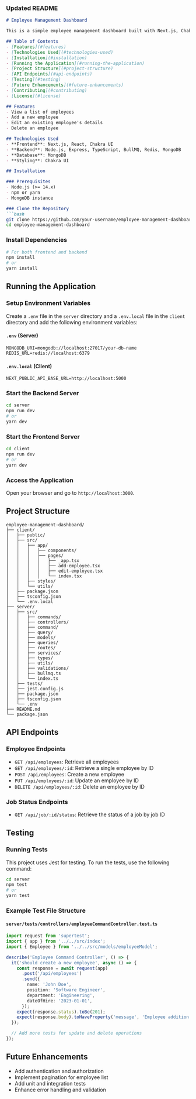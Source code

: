 
### Updated README

```markdown
# Employee Management Dashboard

This is a simple employee management dashboard built with Next.js, Chakra UI, and a Node.js backend with Express and MongoDB. The dashboard allows users to manage a list of employees, including adding, editing, and deleting employee records.

## Table of Contents
- [Features](#features)
- [Technologies Used](#technologies-used)
- [Installation](#installation)
- [Running the Application](#running-the-application)
- [Project Structure](#project-structure)
- [API Endpoints](#api-endpoints)
- [Testing](#testing)
- [Future Enhancements](#future-enhancements)
- [Contributing](#contributing)
- [License](#license)

## Features
- View a list of employees
- Add a new employee
- Edit an existing employee's details
- Delete an employee

## Technologies Used
- **Frontend**: Next.js, React, Chakra UI
- **Backend**: Node.js, Express, TypeScript, BullMQ, Redis, MongoDB
- **Database**: MongoDB
- **Styling**: Chakra UI

## Installation

### Prerequisites
- Node.js (>= 14.x)
- npm or yarn
- MongoDB instance

### Clone the Repository
```bash
git clone https://github.com/your-username/employee-management-dashboard.git
cd employee-management-dashboard
```

### Install Dependencies
```bash
# For both frontend and backend
npm install
# or
yarn install
```

## Running the Application

### Setup Environment Variables
Create a `.env` file in the `server` directory and a `.env.local` file in the `client` directory and add the following environment variables:

#### `.env` (Server)
```env
MONGODB_URI=mongodb://localhost:27017/your-db-name
REDIS_URL=redis://localhost:6379
```

#### `.env.local` (Client)
```env
NEXT_PUBLIC_API_BASE_URL=http://localhost:5000
```

### Start the Backend Server
```bash
cd server
npm run dev
# or
yarn dev
```

### Start the Frontend Server
```bash
cd client
npm run dev
# or
yarn dev
```

### Access the Application
Open your browser and go to `http://localhost:3000`.

## Project Structure

```plaintext
employee-management-dashboard/
├── client/
│   ├── public/
│   ├── src/
│   │   ├── app/
│   │   │   ├── components/
│   │   │   ├── pages/
│   │   │   │   ├── _app.tsx
│   │   │   │   ├── add-employee.tsx
│   │   │   │   ├── edit-employee.tsx
│   │   │   │   └── index.tsx
│   │   ├── styles/
│   │   └── utils/
│   ├── package.json
│   ├── tsconfig.json
│   └── .env.local
├── server/
│   ├── src/
│   │   ├── commands/
│   │   ├── controllers/
│   │   ├── command/
│   │   ├── query/
│   │   ├── models/
│   │   ├── queries/
│   │   ├── routes/
│   │   ├── services/
│   │   ├── types/
│   │   ├── utils/
│   │   ├── validations/
│   │   ├── bullmq.ts
│   │   └── index.ts
│   ├── tests/
│   ├── jest.config.js
│   ├── package.json
│   ├── tsconfig.json
│   └── .env
├── README.md
└── package.json
```

## API Endpoints

### Employee Endpoints
- `GET /api/employees`: Retrieve all employees
- `GET /api/employees/:id`: Retrieve a single employee by ID
- `POST /api/employees`: Create a new employee
- `PUT /api/employees/:id`: Update an employee by ID
- `DELETE /api/employees/:id`: Delete an employee by ID

### Job Status Endpoints
- `GET /api/job/:id/status`: Retrieve the status of a job by job ID

## Testing

### Running Tests
This project uses Jest for testing. To run the tests, use the following command:

```bash
cd server
npm test
# or
yarn test
```

### Example Test File Structure

#### `server/tests/controllers/employeeCommandController.test.ts`
```typescript
import request from 'supertest';
import { app } from '../../src/index';
import { Employee } from '../../src/models/employeeModel';

describe('Employee Command Controller', () => {
  it('should create a new employee', async () => {
    const response = await request(app)
      .post('/api/employees')
      .send({
        name: 'John Doe',
        position: 'Software Engineer',
        department: 'Engineering',
        dateOfHire: '2023-01-01',
      });
    expect(response.status).toBe(201);
    expect(response.body).toHaveProperty('message', 'Employee addition in progress');
  });

  // Add more tests for update and delete operations
});
```

## Future Enhancements
- Add authentication and authorization
- Implement pagination for employee list
- Add unit and integration tests
- Enhance error handling and validation

```